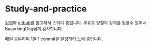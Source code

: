 # Study-and-practice

[강의](https://www.youtube.com/c/BaaarkingDog/featured)와 [github](https://github.com/encrypted-def/basic-algo-lecture)를 
참고해서 스터디 중입니다. 무료로 양질의 강의를 얻을수 있어서 BaaarkingDog님께 감사합니다.

매일 공부하며 1일 1 commit을 달성하려 노력 중입니다. 